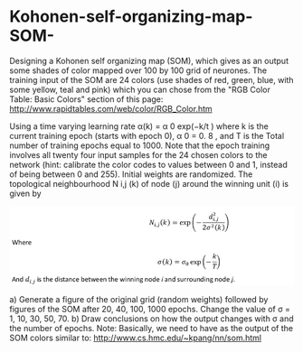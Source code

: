 # Kohonen-self-organizing-map-SOM-

Designing a Kohonen self organizing map (SOM), which gives as an output some shades of color mapped over
100 by 100 grid of neurones. The training input of the SOM are 24 colors (use shades of red, green, blue, with some
yellow, teal and pink) which you can chose from the "RGB Color Table: Basic Colors" section of this page:
http://www.rapidtables.com/web/color/RGB_Color.htm

Using a time varying learning rate α(k) = α 0 exp(−k/t ) where k is the current training epoch (starts with epoch 0), α 0 = 0. 8 , and T is the Total number of training epochs equal to 1000. Note that the epoch training involves all twenty four input samples for the 24 chosen colors to the network (hint: calibrate the color codes to values between 0 and 1, instead of being between 0 and 255). Initial weights are randomized. The
topological neighbourhood N i,j (k) of node (j) around the winning unit (i) is given by

![Screenshot](screenshot.png)

a) Generate a figure of the original grid (random weights) followed by figures of the SOM after 20, 40, 100, 1000
epochs. Change the value of σ = 1, 10, 30, 50, 70.
b) Draw conclusions on how the output changes with σ and the number of epochs.
Note: Basically, we need to have as the output of the SOM colors similar to:
http://www.cs.hmc.edu/~kpang/nn/som.html 
